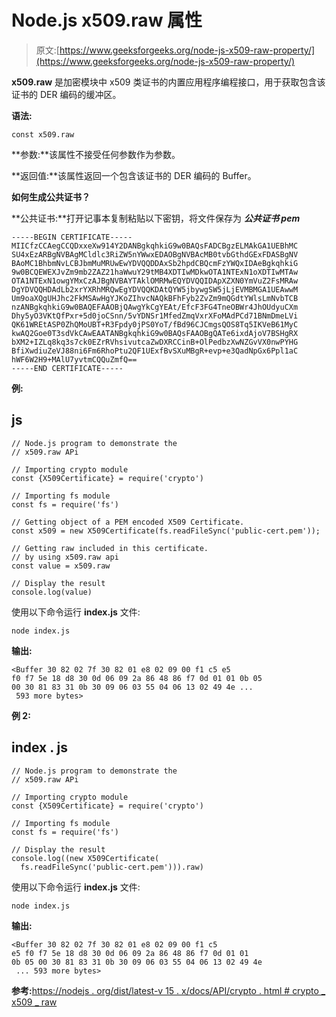 # Node.js x509.raw 属性

> 原文:[https://www.geeksforgeeks.org/node-js-x509-raw-property/](https://www.geeksforgeeks.org/node-js-x509-raw-property/)

**x509.raw** 是加密模块中 x509 类证书的内置应用程序编程接口，用于获取包含该证书的 DER 编码的缓冲区。

**语法:**

```
const x509.raw
```

**参数:**该属性不接受任何参数作为参数。

**返回值:**该属性返回一个包含该证书的 DER 编码的 Buffer。

**如何生成公共证书？**

**公共证书:**打开记事本复制粘贴以下密钥，将文件保存为 ***公共证书 pem***

```
-----BEGIN CERTIFICATE-----
MIICfzCCAegCCQDxxeXw914Y2DANBgkqhkiG9w0BAQsFADCBgzELMAkGA1UEBhMC
SU4xEzARBgNVBAgMCldlc3RiZW5nYWwxEDAOBgNVBAcMB0tvbGthdGExFDASBgNV
BAoMC1BhbmNvLCBJbmMuMRUwEwYDVQQDDAxSb2hpdCBQcmFzYWQxIDAeBgkqhkiG
9w0BCQEWEXJvZm9mb2ZAZ21haWwuY29tMB4XDTIwMDkwOTA1NTExN1oXDTIwMTAw
OTA1NTExN1owgYMxCzAJBgNVBAYTAklOMRMwEQYDVQQIDApXZXN0YmVuZ2FsMRAw
DgYDVQQHDAdLb2xrYXRhMRQwEgYDVQQKDAtQYW5jbywgSW5jLjEVMBMGA1UEAwwM
Um9oaXQgUHJhc2FkMSAwHgYJKoZIhvcNAQkBFhFyb2ZvZm9mQGdtYWlsLmNvbTCB
nzANBgkqhkiG9w0BAQEFAAOBjQAwgYkCgYEAt/EfcF3FG4TneOBWr4JhOUdyuCXm
Dhy5yO3VKtQfPxr+5d0joCSnn/5vYDNSr1MfedZmqVxrXFoMAdPCd71BNmDmeLVi
QK61WREtASP0ZhQMoUBT+R3Fpdy0jPS0YoT/fBd96CJCmgsQOS8Tq5IKVeB61MyC
kwAQ2Goe0T3sdVkCAwEAATANBgkqhkiG9w0BAQsFAAOBgQATe6ixdAjoV7BSHgRX
bXM2+IZLq8kq3s7ck0EZrRVhsivutcaZwDXRCCinB+OlPedbzXwNZGvVX0nwPYHG
BfiXwdiuZeVJ88ni6Fm6RhoPtu2QF1UExfBvSXuMBgR+evp+e3QadNpGx6Ppl1aC
hWF6W2H9+MAlU7yvtmCQQuZmfQ==
-----END CERTIFICATE-----
```

**例:**

## js

```
// Node.js program to demonstrate the  
// x509.raw APi

// Importing crypto module
const {X509Certificate} = require('crypto')

// Importing fs module
const fs = require('fs')

// Getting object of a PEM encoded X509 Certificate. 
const x509 = new X509Certificate(fs.readFileSync('public-cert.pem'));

// Getting raw included in this certificate.
// by using x509.raw api
const value = x509.raw

// Display the result
console.log(value)
```

使用以下命令运行 **index.js** 文件:

```
node index.js
```

**输出:**

```
<Buffer 30 82 02 7f 30 82 01 e8 02 09 00 f1 c5 e5
f0 f7 5e 18 d8 30 0d 06 09 2a 86 48 86 f7 0d 01 01 0b 05 
00 30 81 83 31 0b 30 09 06 03 55 04 06 13 02 49 4e ...
 593 more bytes>
```

**例 2:**

## index . js

```
// Node.js program to demonstrate the  
// x509.raw APi

// Importing crypto module
const {X509Certificate} = require('crypto')

// Importing fs module
const fs = require('fs')

// Display the result
console.log((new X509Certificate(
  fs.readFileSync('public-cert.pem'))).raw)
```

使用以下命令运行 **index.js** 文件:

```
node index.js
```

**输出:**

```
<Buffer 30 82 02 7f 30 82 01 e8 02 09 00 f1 c5
e5 f0 f7 5e 18 d8 30 0d 06 09 2a 86 48 86 f7 0d 01 01 
0b 05 00 30 81 83 31 0b 30 09 06 03 55 04 06 13 02 49 4e
 ... 593 more bytes>
```

**参考:**[https://nodejs . org/dist/latest-v 15 . x/docs/API/crypto . html # crypto _ x509 _ raw](https://nodejs.org/dist/latest-v15.x/docs/api/crypto.html#crypto_x509_raw)